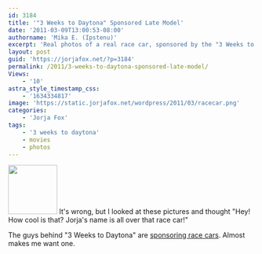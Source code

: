 ```yaml
---
id: 3184
title: '"3 Weeks to Daytona" Sponsored Late Model'
date: '2011-03-09T13:00:53-08:00'
authorname: 'Mika E. (Ipstenu)'
excerpt: 'Real photos of a real race car, sponsored by the "3 Weeks to Daytona" guys.  And Jorja''s name is all over that car!'
layout: post
guid: 'https://jorjafox.net/?p=3184'
permalink: /2011/3-weeks-to-daytona-sponsored-late-model/
Views:
    - '10'
astra_style_timestamp_css:
    - '1634334817'
image: 'https://static.jorjafox.net/wordpress/2011/03/racecar.png'
categories:
    - 'Jorja Fox'
tags:
    - '3 weeks to daytona'
    - movies
    - photos
---
```


<a href="http://3weekstodaytona.com/?p=46"><img src="//static.jorjafox.net/wordpress/2011/03/racecar-100x100.png" alt="" title="racecar" width="100" height="100" class="alignleft size-thumbnail wp-image-3185" /></a> It's wrong, but I looked at these pictures and thought "Hey! How cool is that?  Jorja's name is all over that race car!"

The guys behind "3 Weeks to Daytona" are <a href="http://3weekstodaytona.com/?p=46">sponsoring race cars</a>.  Almost makes me want one.
